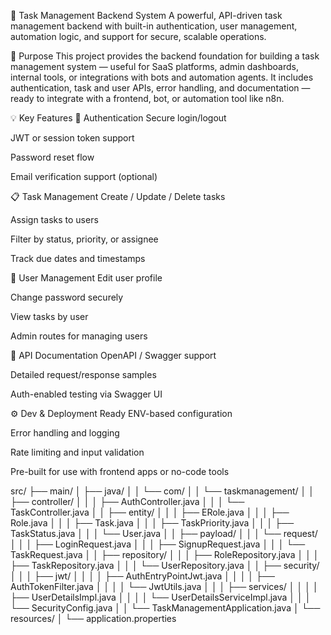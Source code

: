🧠 Task Management Backend System
A powerful, API-driven task management backend with built-in authentication, user management, automation logic, and support for secure, scalable operations.

📌 Purpose
This project provides the backend foundation for building a task management system — useful for SaaS platforms, admin dashboards, internal tools, or integrations with bots and automation agents. It includes authentication, task and user APIs, error handling, and documentation — ready to integrate with a frontend, bot, or automation tool like n8n.

💡 Key Features
🔐 Authentication
Secure login/logout

JWT or session token support

Password reset flow

Email verification support (optional)

📋 Task Management
Create / Update / Delete tasks

Assign tasks to users

Filter by status, priority, or assignee

Track due dates and timestamps

👥 User Management
Edit user profile

Change password securely

View tasks by user

Admin routes for managing users

📑 API Documentation
OpenAPI / Swagger support

Detailed request/response samples

Auth-enabled testing via Swagger UI

⚙️ Dev & Deployment Ready
ENV-based configuration

Error handling and logging

Rate limiting and input validation

Pre-built for use with frontend apps or no-code tools

src/
├── main/
│   ├── java/
│   │   └── com/
│   │       └── taskmanagement/
│   │           ├── controller/
│   │           │   ├── AuthController.java
│   │           │   └── TaskController.java
│   │           ├── entity/
│   │           │   ├── ERole.java
│   │           │   ├── Role.java
│   │           │   ├── Task.java
│   │           │   ├── TaskPriority.java
│   │           │   ├── TaskStatus.java
│   │           │   └── User.java
│   │           ├── payload/
│   │           │   └── request/
│   │           │       ├── LoginRequest.java
│   │           │       ├── SignupRequest.java
│   │           │       └── TaskRequest.java
│   │           ├── repository/
│   │           │   ├── RoleRepository.java
│   │           │   ├── TaskRepository.java
│   │           │   └── UserRepository.java
│   │           ├── security/
│   │           │   ├── jwt/
│   │           │   │   ├── AuthEntryPointJwt.java
│   │           │   │   ├── AuthTokenFilter.java
│   │           │   │   └── JwtUtils.java
│   │           │   ├── services/
│   │           │   │   ├── UserDetailsImpl.java
│   │           │   │   └── UserDetailsServiceImpl.java
│   │           │   └── SecurityConfig.java
│   │           └── TaskManagementApplication.java
│   └── resources/
│       └── application.properties
